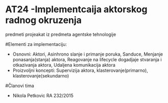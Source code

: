 # AT24 -Implementcaija aktorskog radnog okruzenja
predmeti projeakat iz predmeta agentske tehnologije


#Elementi za implementaciju:
 - Osnovni: Aktori, Asinhrono slanje i primanje poruka, Sanduce, Menjanje ponasanja(stanja) aktora, Reagovanje na lifecycle dogadjaje stvaranja i otkazivanja aktora, Udaljena komunikacija aktora
 - Proizvoljni koncepti: Supervizija aktora, klasterovanje(primarno), klasterovanje(sekundarno)

#Članovi tima
  - Nikola Petkovic RA 232/2015
